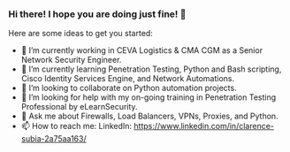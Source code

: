 ### Hi there! I hope you are doing just fine! 👋

Here are some ideas to get you started:

- 🔭 I’m currently working in CEVA Logistics & CMA CGM as a Senior Network Security Engineer.
- 🌱 I’m currently learning Penetration Testing, Python and Bash scripting, Cisco Identity Services Engine, and Network Automations.
- 👯 I’m looking to collaborate on Python automation projects.
- 🤔 I’m looking for help with my on-going training in Penetration Testing Professional by eLearnSecurity.
- 💬 Ask me about Firewalls, Load Balancers, VPNs, Proxies, and Python.
- 📫 How to reach me: 
      LinkedIn: https://www.linkedin.com/in/clarence-subia-2a75aa163/
      

